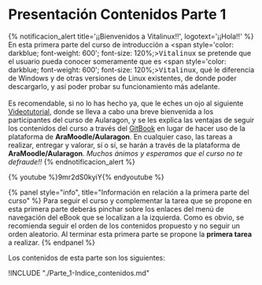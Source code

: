 # Presentación Contenidos Parte 1

{% notificacion_alert title='¡¡Bienvenidos a Vitalinux!!', logotext='¡¡Hola!!' %}
En esta primera parte del curso de introducción a <span style='color: darkblue; font-weight: 600'; font-size: 120%;><tt>Vitalinux</tt></span> se pretende que el usuario pueda conocer someramente que es <span style='color: darkblue; font-weight: 600'; font-size: 120%;><tt>Vitalinux</tt></span>, qué le diferencia de Windows y de otras versiones de Linux existentes, de donde poder descargarlo, y así poder probar su funcionamiento más adelante.
<br/><br/>
Es recomendable, si no  lo has hecho ya, que le eches un ojo al siguiente <a href="https://youtu.be/9mr2dS0kyiY">Videotutorial</a>, donde se lleva a cabo una breve bienvenida a los participantes del curso de Aularagon, y se les explica las ventajas de seguir los contenidos del curso a través del <a href="https://catedu.gitbooks.io/curso-vitalinux/content/">GitBook</a> en lugar de hacer uso de la plataforma de <b>AraMoodle/Aularagon</b>. En cualquier caso, las tareas a realizar, entregar y valorar, sí o sí, se harán a través de la plataforma de <b>AraMoodle/Aularagon</b>. <em>Muchos ánimos y esperamos que el curso no te defraude!!</em>
{% endnotificacion_alert %}

{% youtube %}9mr2dS0kyiY{% endyoutube %}


{% panel style="info", title="Información en relación a la primera parte del curso" %}
Para seguir el curso y complementar la tarea que se propone en esta primera parte deberás pinchar sobre los enlaces del menú de navegación del eBook que se localizan a la izquierda.  Como es obvio, se recomienda seguir el orden de los contenidos propuesto y no seguir un orden aleatorio.  Al terminar esta primera parte se propone la **primera tarea** a realizar.
{% endpanel %}

Los contenidos de esta parte son los siguientes:

!INCLUDE "./Parte_1-Indice_contenidos.md"
